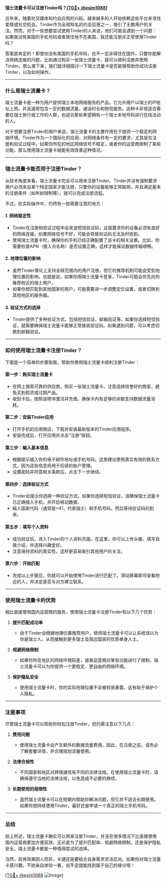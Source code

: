 **瑞士流量卡可以注册Tinder吗？[[TG💪+ @esim1088](https://t.me/s/esim1088)]**

近年来，随着社交媒体和约会应用的兴起，越来越多的人开始依赖这些平台来寻找爱情或社交机会。Tinder作为全球知名的约会应用之一，吸引了无数用户的关注。然而，对于一些想要尝试使用Tinder的人来说，他们可能会遇到一个问题：如果我没有美国的手机号码或者居住地不在美国，我还能注册并正常使用Tinder吗？

答案是肯定的！即使你没有美国的手机号码，也不一定非得住在国外，只要你能解决网络连接的问题，比如通过购买一张瑞士流量卡，就可以顺利注册并使用Tinder。那么接下来，我们就详细探讨一下瑞士流量卡是否能够帮助你成功注册Tinder，以及如何操作。

---

### **什么是瑞士流量卡？**

瑞士流量卡是一种为用户提供瑞士本地网络服务的产品。它允许用户以瑞士的IP地址上网，并且通常包含一定的数据流量、通话时长和短信服务。这种卡非常适合需要在瑞士旅行或工作的人群，也适合那些希望拥有一个瑞士本地号码进行在线活动的人。

对于想要注册Tinder的用户来说，瑞士流量卡的主要作用在于提供一个稳定的网络环境。Tinder作为一个国际化的应用，对网络条件有一定的要求，尤其是在注册和验证过程中。如果你所在的地区网络信号不稳定，或者你的运营商限制了某些功能，那么使用瑞士流量卡就能有效改善这种情况。

---

### **瑞士流量卡能否用于注册Tinder？**

从技术角度来看，瑞士流量卡完全可以用来注册Tinder。Tinder并没有强制要求用户必须来自某个特定国家才能注册，只要你的设备能够正常联网，并且满足基本的注册条件（如年龄限制等），就可以完成注册流程。

不过，在实际操作中，仍然有一些需要注意的地方：

#### **1. 网络稳定性**
   - Tinder在注册和验证过程中会发送短信验证码，这就要求你的设备必须有良好的网络连接。如果网络信号不好，可能会导致验证码无法及时收到。
   - 使用瑞士流量卡时，确保你的手机已经正确配置了该卡的相关设置。比如，你需要检查APN（接入点名称）是否设置正确，这样才能保证数据传输顺畅。

#### **2. 地理位置的影响**
   - 虽然Tinder理论上支持全球范围内的用户注册，但它的推荐机制可能会受到地理位置的影响。也就是说，如果你用瑞士流量卡登录，Tinder可能会优先向你推荐附近的瑞士用户。
   - 如果你想匹配到其他国家的用户，可能需要进一步调整定位设置，或者切换到其他地区的服务器。

#### **3. 验证方式的选择**
   - Tinder提供了多种验证方式，包括短信验证、邮箱验证等。如果你选择短信验证，就需要确保瑞士流量卡能够正常接收验证码。如果遇到问题，可以考虑切换到邮箱验证。

---

### **如何使用瑞士流量卡注册Tinder？**

下面是一个简单的步骤指南，帮助你使用瑞士流量卡顺利注册Tinder：

#### **第一步：购买瑞士流量卡**
   - 在网上搜索可靠的供应商，购买一张瑞士流量卡。注意选择信誉好的商家，避免买到假货或过期产品。
   - 收到卡后，按照说明书激活并充值。确保卡内有足够的余额支持数据流量消耗。

#### **第二步：安装Tinder应用**
   - 打开手机的应用商店，下载并安装最新版本的Tinder应用程序。
   - 安装完成后，打开应用并点击“注册”按钮。

#### **第三步：输入基本信息**
   - 根据提示输入你的电子邮件地址或手机号码。这里建议使用真实有效的联系方式，因为这些信息将用于后续的账户管理。
   - 设置密码并同意相关条款后，点击下一步继续。

#### **第四步：选择验证方式**
   - Tinder会提示你选择一种验证方式。如果你选择短信验证，请确保瑞士流量卡已正确插入手机，并开启移动数据。
   - 输入国家代码（通常是+41，代表瑞士）和手机号码，然后等待验证码的到来。

#### **第五步：填写个人资料**
   - 成功验证后，进入Tinder的个人资料页面。在这里，你可以上传头像、填写自我介绍，并选择兴趣爱好。
   - 注意保持资料的真实性，这样更容易吸引其他用户的关注。

#### **第六步：开始匹配**
   - 完成以上步骤后，你就可以开始使用Tinder进行匹配了。滑动屏幕即可查看附近的人，并决定是否与对方建立联系。

---

### **使用瑞士流量卡的优势**

相比直接使用国内运营商的服务，使用瑞士流量卡注册Tinder有以下几个优势：

1. **提升匹配成功率**
   - 由于Tinder会根据地理位置推荐用户，使用瑞士流量卡可以让系统误以为你是瑞士人，从而接触到更多瑞士及周边国家的优质单身人士。

2. **规避网络限制**
   - 如果你所在地区的网络环境较差，或者运营商对某些功能进行了限制，瑞士流量卡可以为你提供一个更稳定、更自由的网络环境。

3. **保护隐私安全**
   - 使用瑞士流量卡时，你的实际地理位置不会被轻易暴露，这有助于保护个人隐私。

---

### **注意事项**

尽管瑞士流量卡可以帮助你轻松注册Tinder，但仍需注意以下几点：

1. **费用问题**
   - 使用瑞士流量卡会产生额外的数据流量费用。因此，在注册之前，请务必了解套餐详情，并合理规划流量使用。

2. **法律合规性**
   - 不同国家和地区对跨境通信有不同的法律法规。在使用瑞士流量卡时，请确保遵守当地的法律法规，以免造成不必要的麻烦。

3. **长期使用的局限性**
   - 虽然瑞士流量卡可以在短期内帮助你解决问题，但它并不适合长期使用。如果你想持续使用Tinder，最好还是申请一个真正的瑞士手机号码。

---

### **总结**

综上所述，瑞士流量卡确实可以用来注册Tinder，并且在很多情况下比直接使用国内运营商更加方便高效。无论是为了提升匹配率、规避网络限制，还是保护隐私安全，瑞士流量卡都是一种值得尝试的选择。

当然，具体效果因人而异，关键还是要结合自身需求灵活应对。如果你对瑞士流量卡感兴趣，不妨亲自体验一番，说不定就能找到属于自己的缘分哦！

[[TG💪+ @esim1088](https://t.me/s/esim1088) ![Image](https://i.postimg.cc/4NQfJmqS/Snipaste-2025-05-13-00-14-12.png)]